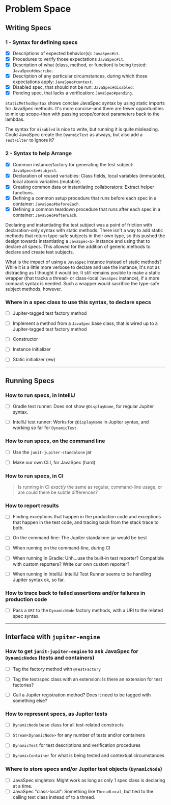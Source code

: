 # Problem Space

## Writing Specs
### 1 - Syntax for defining specs

* [x] Descriptions of expected behavior(s): `JavaSpec#it`.
* [x] Procedures to verify those expectations `JavaSpec#it`.
* [x] Description of what (class, method, or function) is being tested: `JavaSpec#describe`.
* [x] Description of any particular circumstances, during which those expectations apply: `JavaSpec#context`.
* [x] Disabled spec, that should not be run: `JavaSpec#disabled`.
* [x] Pending spec, that lacks a verification: `JavaSpec#pending`.

`StaticMethodSyntax` shows concise JavaSpec syntax by using static imports for JavaSpec methods.  It's more concise–and
there are fewer opportunities to mix up scope–than with passing scope/context parameters back to the lambdas.

The syntax for `disabled` is nice to write, but running it is quite misleading.  Could JavaSpec create the `DyanmicTest`
as always, but also add a `TestFilter` to ignore it?


### 2 - Syntax to help Arrange

* [x] Common instance/factory for generating the test subject: `JavaSpec<S>#subject`.
* [x] Declaration of reused variables: Class fields, local variables (immutable), local atomic variables (mutable).
* [x] Creating common data or instantiating collaborators: Extract helper functions.
* [x] Defining a common setup procedure that runs before each spec in a container: `JavaSpec#beforeEach`.
* [x] Defining a common teardown procedure that runs after each spec in a container: `JavaSpec#afterEach`.

Declaring and instantiating the test subject was a point of friction with declaration-only syntax with static methods.
There isn't a way to add static methods that return type-safe subjects in their own type, so this pushed the design
towards instantiating a `JavaSpec<S>` instance and using that to declare all specs.  This allowed for the addition of
generic methods to declare and create test subjects.

What is the impact of using a `JavaSpec` instance instead of static methods?  While it is a little more verbose to
declare and use the instance, it's not as distracting as I thought it would be.  It still remains posible to make a
static wrapper (that tracks a thread- or class-local `JavaSpec` instance), if a more compact syntax is needed.  Such a
wrapper would sacrifice the type-safe subject methods, however.


### Where in a spec class to use this syntax, to declare specs

* [ ] Jupiter-tagged test factory method
* [ ] Implement a method from a `JavaSpec` base class, that is wired up to a Jupiter-tagged test factory method
* [ ] Constructor
* [ ] Instance initializer
* [ ] Static initializer (ew)


----
## Running Specs
### How to run specs, in IntelliJ

* [ ] Gradle test runner: Does not show `@DisplayName`, for regular Jupiter syntax.
* [ ] IntelliJ test runner: Works for `@DisplayName` in Jupiter syntax, and working so far for `DynamicTest`.


### How to run specs, on the command line

* [ ] Use the `junit-jupiter-standalone` jar
* [ ] Make our own CLI, for JavaSpec (hard)


### How to run specs, in CI

> Is running in CI _exactly_ the same as regular, command-line usage, or are could there be subtle differences?


### How to report results

* [ ] Finding exceptions that happen in the production code and exceptions that happen in the test code, and tracing
  back from the stack trace to both.
* [ ] On the command-line: The Jupiter standalone jar would be best
* [ ] When running on the command-line, during CI
* [ ] When running in Gradle: Uhh...use the built-in test reporter?  Compatible with custom reporters? Write our own
  custom reporter?
* [ ] When running in IntelliJ: IntelliJ Test Runner seems to be handling Jupiter syntax ok, so far.


### How to trace back to failed assertions and/or failures in production code

* [ ] Pass a `URI` to the `DynamicNode` factory methods, with a URI to the related spec syntax.


----
## Interface with `jupiter-engine`
### How to get `junit-jupiter-engine` to ask JavaSpec for `DynamicNodes` (tests and containers)

* [ ] Tag the factory method with `@TestFactory`
* [ ] Tag the test/spec class with an extension: Is there an extension for test factories?
* [ ] Call a Jupiter registration method?  Does it need to be tagged with something else?


### How to represent specs, as Jupiter tests

* [ ] `DynamicNode` base class for all test-related constructs
* [ ] `Stream<DynamicNode>` for any number of tests and/or containers
* [ ] `DynamicTest` for test descriptions and verification procedures
* [ ] `DynamicContainer` for what is being tested and contextual circumstances


### Where to store specs and/or Jupiter test objects (`DynamicNode`)

* [ ] JavaSpec singleton: Might work as long as only 1 spec class is declaring at a time.
* [ ] JavaSpec "class-local": Something like `ThreadLocal`, but tied to the calling test class instead of to a thread.
